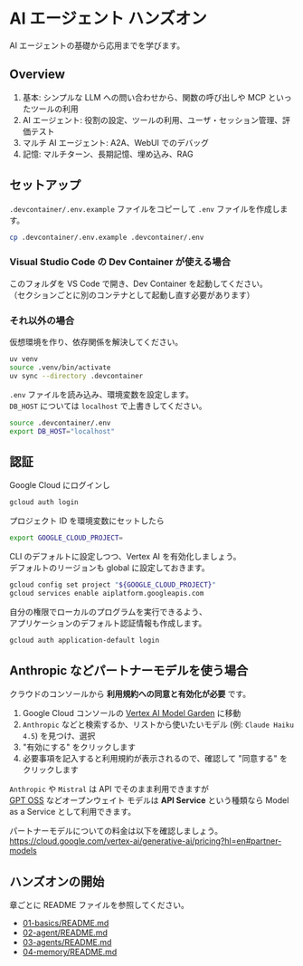 # AI エージェント ハンズオン

AI エージェントの基礎から応用までを学びます。

## Overview

1. 基本: シンプルな LLM への問い合わせから、関数の呼び出しや MCP といったツールの利用
2. AI エージェント: 役割の設定、ツールの利用、ユーザ・セッション管理、評価テスト
3. マルチ AI エージェント: A2A、WebUI でのデバッグ
4. 記憶: マルチターン、長期記憶、埋め込み、RAG

## セットアップ

`.devcontainer/.env.example` ファイルをコピーして `.env` ファイルを作成します。

```bash
cp .devcontainer/.env.example .devcontainer/.env 
```

### Visual Studio Code の Dev Container が使える場合

このフォルダを VS Code で開き、Dev Container を起動してください。  
（セクションごとに別のコンテナとして起動し直す必要があります）

### それ以外の場合

仮想環境を作り、依存関係を解決してください。

```bash
uv venv
source .venv/bin/activate
uv sync --directory .devcontainer
```

`.env` ファイルを読み込み、環境変数を設定します。  
`DB_HOST` については `localhost` で上書きしてください。

```bash
source .devcontainer/.env
export DB_HOST="localhost"
```

## 認証

Google Cloud にログインし

```bash
gcloud auth login
```

プロジェクト ID を環境変数にセットしたら

```bash
export GOOGLE_CLOUD_PROJECT=
```

CLI のデフォルトに設定しつつ、Vertex AI を有効化しましょう。  
デフォルトのリージョンも global に設定しておきます。

```bash
gcloud config set project "${GOOGLE_CLOUD_PROJECT}"
gcloud services enable aiplatform.googleapis.com
```

自分の権限でローカルのプログラムを実行できるよう、  
アプリケーションのデフォルト認証情報も作成します。

```bash
gcloud auth application-default login
```

## Anthropic などパートナーモデルを使う場合

クラウドのコンソールから **利用規約への同意と有効化が必要** です。

1. Google Cloud コンソールの [Vertex AI Model Garden](https://console.cloud.google.com/vertex-ai/model-garden) に移動
2. `Anthropic` などと検索するか、リストから使いたいモデル (例: `Claude Haiku 4.5`) を見つけ、選択
3. "有効にする" をクリックします
4. 必要事項を記入すると利用規約が表示されるので、確認して "同意する" をクリックします

`Anthropic` や `Mistral` は API でそのまま利用できますが  
[GPT OSS](https://console.cloud.google.com/vertex-ai/publishers/openai/model-garden/gpt-oss-120b-maas) などオープンウェイト モデルは **API Service** という種類なら Model as a Service として利用できます。

パートナーモデルについての料金は以下を確認しましょう。  
https://cloud.google.com/vertex-ai/generative-ai/pricing?hl=en#partner-models


## ハンズオンの開始

章ごとに README ファイルを参照してください。

- [01-basics/README.md](https://github.com/pottava/ai-agents-handson/blob/main/01-basics/README.md)
- [02-agent/README.md](https://github.com/pottava/ai-agents-handson/blob/main/02-agent/README.md)
- [03-agents/README.md](https://github.com/pottava/ai-agents-handson/blob/main/03-agents/README.md)
- [04-memory/README.md](https://github.com/pottava/ai-agents-handson/blob/main/04-memory/README.md)

